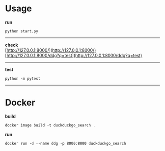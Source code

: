 # Usage
**run**
```python3
python start.py
```
___
**check**</br>
[http://127.0.0.1:8000/](http://127.0.0.1:8000/)</br>
[http://127.0.0.1:8000/ddg?q=test](http://127.0.0.1:8000/ddg?q=test)

___
**test**
```python3
python -m pytest
```
___
# Docker
**build**
```python3
docker image build -t duckduckgo_search .
```

**run**
```python3
docker run -d --name ddg -p 8000:8000 duckduckgo_search
```
